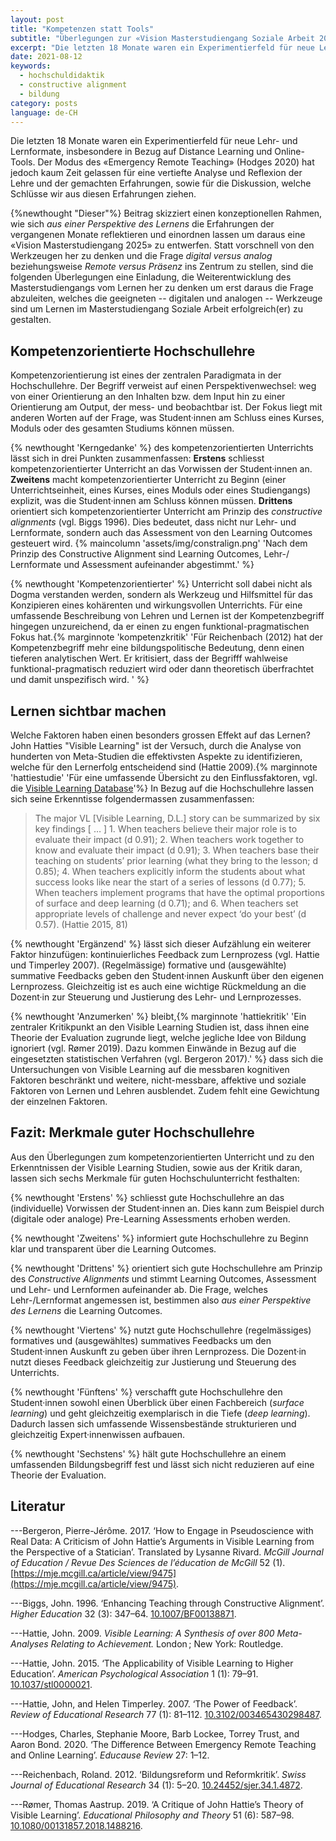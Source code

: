 ```yaml
---
layout: post
title: "Kompetenzen statt Tools"
subtitle: "Überlegungen zur «Vision Masterstudiengang Soziale Arbeit 2025»"
excerpt: "Die letzten 18 Monate waren ein Experimentierfeld für neue Lehr- und Lernformate, insbesondere in Bezug auf Distance Learning und Online-Tools. Was bis heute weitgehend gefehlt hat, ist eine vertiefte Reflexion der Lehre."
date: 2021-08-12
keywords:
  - hochschuldidaktik
  - constructive alignment
  - bildung
category: posts
language: de-CH
---
```


Die letzten 18 Monate waren ein Experimentierfeld für neue Lehr- und Lernformate, insbesondere in Bezug auf Distance Learning und Online-Tools. Der Modus des «Emergency Remote Teaching» (Hodges 2020) hat jedoch kaum Zeit gelassen für eine vertiefte Analyse und Reflexion der Lehre und der gemachten Erfahrungen, sowie für die Diskussion, welche Schlüsse wir aus diesen Erfahrungen ziehen.

{%newthought "Dieser"%} Beitrag skizziert einen konzeptionellen Rahmen, wie sich *aus einer Perspektive des Lernens* die Erfahrungen der vergangenen Monate reflektieren und einordnen lassen um daraus eine «Vision Masterstudiengang 2025» zu entwerfen. Statt vorschnell von den Werkzeugen her zu denken und die Frage *digital versus analog* beziehungsweise *Remote versus Präsenz* ins Zentrum zu stellen, sind die folgenden Überlegungen eine Einladung, die Weiterentwicklung des Masterstudiengangs vom Lernen her zu denken um erst daraus die Frage abzuleiten, welches die geeigneten -- digitalen und analogen -- Werkzeuge sind um Lernen im Masterstudiengang Soziale Arbeit erfolgreich(er) zu gestalten.

## Kompetenzorientierte Hochschullehre

Kompetenzorientierung ist eines der zentralen Paradigmata in der Hochschullehre. Der Begriff verweist auf einen Perspektivenwechsel: weg von einer Orientierung an den Inhalten bzw. dem Input hin zu einer Orientierung am Output, der mess- und beobachtbar ist. Der Fokus liegt mit anderen Worten auf der Frage, was Student·innen am Schluss eines Kurses, Moduls oder des gesamten Studiums können müssen.

{% newthought 'Kerngedanke' %} des kompetenzorientierten Unterrichts lässt sich in drei Punkten zusammenfassen: **Erstens** schliesst kompetenzorientierter Unterricht an das Vorwissen der Student·innen an. **Zweitens** macht kompetenzorientierter Unterricht zu Beginn (einer Unterrichtseinheit, eines Kurses, eines Moduls oder eines Studiengangs) explizit, was die Student·innen am Schluss können müssen. **Drittens** orientiert sich kompetenzorientierter Unterricht am Prinzip des *constructive alignments* (vgl. Biggs 1996). Dies bedeutet, dass nicht nur Lehr- und Lernformate, sondern auch das Assessment von den Learning Outcomes gesteuert wird.
{% maincolumn 'assets/img/constralign.png' 'Nach dem Prinzip des Constructive Alignment sind Learning Outcomes, Lehr-/ Lernformate und Assessment aufeinander abgestimmt.' %}

{% newthought 'Kompetenzorientierter' %} Unterricht soll dabei nicht als Dogma verstanden werden, sondern als Werkzeug und Hilfsmittel für das Konzipieren eines kohärenten und wirkungsvollen Unterrichts. Für eine umfassende Beschreibung von Lehren und Lernen ist der Kompetenzbegriff hingegen unzureichend, da er einen zu engen funktional-pragmatischen Fokus hat.{% marginnote 'kompetenzkritik' 'Für Reichenbach (2012) hat der Kompetenzbegriff mehr eine bildungspolitische Bedeutung, denn einen tieferen analytischen Wert. Er kritisiert, dass der Begrifff wahlweise funktional-pragmatisch reduziert wird oder dann theoretisch überfrachtet und damit unspezifisch wird. ' %}

## Lernen sichtbar machen

Welche Faktoren haben einen besonders grossen Effekt auf das Lernen? John Hatties "Visible Learning" ist der Versuch, durch die Analyse von hunderten von Meta-Studien die effektivsten Aspekte zu identifizieren, welche für den Lernerfolg entscheidend sind (Hattie 2009).{% marginnote 'hattiestudie' 'Für eine umfassende Übersicht zu den Einflussfaktoren, vgl. die [Visible Learning Database](https://visiblelearningmetax.com/influences)'%} In Bezug auf die Hochschullehre lassen sich seine Erkenntisse folgendermassen zusammenfassen:

>The major VL [Visible Learning, D.L.] story can be summarized by six key findings [ … ] 1. When teachers believe their major role is to evaluate their impact (d 0.91); 2. When teachers work together to know and evaluate their impact (d 0.91); 3. When teachers base their teaching on students’ prior learning (what they bring to the lesson; d 0.85); 4. When teachers explicitly inform the students about what success looks like near the start of a series of lessons (d 0.77); 5. When teachers implement programs that have the optimal proportions of surface and deep learning (d 0.71); and 6. When teachers set appropriate levels of challenge and never expect ‘do your best’ (d 0.57). (Hattie 2015, 81)

{% newthought 'Ergänzend' %} lässt sich dieser Aufzählung ein weiterer Faktor hinzufügen: kontinuierliches Feedback zum Lernprozess (vgl. Hattie und Timperley 2007). (Regelmässige) formative und (ausgewählte) summative Feedbacks geben den Student·innen Auskunft über den eigenen Lernprozess. Gleichzeitig ist es auch eine wichtige Rückmeldung an die Dozent·in zur Steuerung und Justierung des Lehr- und Lernprozesses.

{% newthought 'Anzumerken' %} bleibt,{% marginnote 'hattiekritik' 'Ein zentraler Kritikpunkt an den Visible Learning Studien ist, dass ihnen eine Theorie der Evaluation zugrunde liegt, welche jegliche Idee von Bildung ignoriert (vgl. Rømer 2019). Dazu kommen Einwände in Bezug auf die eingesetzten statistischen Verfahren (vgl. Bergeron 2017).' %} dass sich die Untersuchungen von Visible Learning auf die messbaren kognitiven Faktoren beschränkt und weitere, nicht-messbare, affektive und soziale Faktoren von Lernen und Lehren ausblendet. Zudem fehlt eine Gewichtung der einzelnen Faktoren.

## Fazit: Merkmale guter Hochschullehre

Aus den Überlegungen zum kompetenzorientierten Unterricht und zu den Erkenntnissen der Visible Learning Studien, sowie aus der Kritik daran, lassen sich sechs Merkmale für guten Hochschulunterricht festhalten:

{% newthought 'Erstens' %} schliesst gute Hochschullehre an das (individuelle) Vorwissen der Student·innen an. Dies kann zum Beispiel durch (digitale oder analoge) Pre-Learning Assessments erhoben werden.

{% newthought 'Zweitens' %} informiert gute Hochschullehre zu Beginn klar und transparent über die Learning Outcomes.

{% newthought 'Drittens' %} orientiert sich gute Hochschullehre am Prinzip des *Constructive Alignments* und stimmt Learning Outcomes, Assessment und Lehr- und Lernformen aufeinander ab. Die Frage, welches Lehr-/Lernformat angemessen ist, bestimmen also *aus einer Perspektive des Lernens* die Learning Outcomes.

{% newthought 'Viertens' %} nutzt gute Hochschullehre (regelmässiges) formatives und (ausgewähltes) summatives Feedbacks um den Student·innen Auskunft zu geben über ihren Lernprozess. Die Dozent·in nutzt dieses Feedback gleichzeitig zur Justierung und Steuerung des Unterrichts.

{% newthought 'Fünftens' %} verschafft gute Hochschullehre den Student·innen sowohl einen Überblick über einen Fachbereich (*surface learning*) und geht gleichzeitig exemplarisch in die Tiefe (*deep learning*). Dadurch lassen sich umfassende Wissensbestände strukturieren und gleichzeitig Expert·innenwissen aufbauen.

{% newthought 'Sechstens' %} hält gute Hochschullehre an einem umfassenden Bildungsbegriff fest und lässt sich nicht reduzieren auf eine Theorie der Evaluation.

## Literatur

---Bergeron, Pierre-Jérôme. 2017. ‘How to Engage in Pseudoscience with Real Data: A Criticism of John Hattie’s Arguments in Visible Learning from the Perspective of a Statician’. Translated by Lysanne Rivard. *McGill Journal of Education / Revue Des Sciences de l’éducation de McGill* 52 (1). [https://mje.mcgill.ca/article/view/9475](https://mje.mcgill.ca/article/view/9475).

---Biggs, John. 1996. ‘Enhancing Teaching through Constructive Alignment’. *Higher Education* 32 (3): 347–64. [10.1007/BF00138871](https://doi.org/10.1007/BF00138871).

---Hattie, John. 2009. *Visible Learning: A Synthesis of over 800 Meta-Analyses Relating to Achievement.* London ; New York: Routledge.

---Hattie, John. 2015. ‘The Applicability of Visible Learning to Higher Education’. *American Psychological Association* 1 (1): 79–91. [10.1037/stl0000021](https://doi.org/10.1037/stl0000021).

---Hattie, John, and Helen Timperley. 2007. ‘The Power of Feedback’. *Review of Educational Research* 77 (1): 81–112. [10.3102/003465430298487](https://doi.org/10.3102/003465430298487).

---Hodges, Charles, Stephanie Moore, Barb Lockee, Torrey Trust, and Aaron Bond. 2020. ‘The Difference Between Emergency Remote Teaching and Online Learning’. *Educause Review* 27: 1–12.

---Reichenbach, Roland. 2012. ‘Bildungsreform und Reformkritik’. *Swiss Journal of Educational Research* 34 (1): 5–20. [10.24452/sjer.34.1.4872](https://doi.org/10.24452/sjer.34.1.4872).

---Rømer, Thomas Aastrup. 2019. ‘A Critique of John Hattie’s Theory of Visible Learning’. *Educational Philosophy and Theory* 51 (6): 587–98. [10.1080/00131857.2018.1488216](https://doi.org/10.1080/00131857.2018.1488216).

